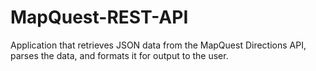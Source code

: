 # MapQuest-REST-API
Application that retrieves JSON data from the MapQuest Directions API, parses the data, and formats it for output to the user. 
